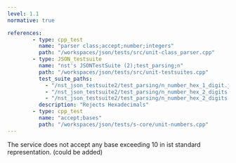 ```yaml
---
level: 1.1
normative: true

references:
        - type: cpp_test
          name: "parser class;accept;number;integers"
          path: "/workspaces/json/tests/src/unit-class_parser.cpp"
        - type: JSON_testsuite
          name: "nst's JSONTestSuite (2);test_parsing;n"
          path: "/workspaces/json/tests/src/unit-testsuites.cpp"
          test_suite_paths:
            - "/nst_json_testsuite2/test_parsing/n_number_hex_1_digit.json"
            - "/nst_json_testsuite2/test_parsing/n_number_hex_2_digits.json"
            - "/nst_json_testsuite2/test_parsing/n_number_hex_2_digits.json"
          description: "Rejects Hexadecimals"
        - type: cpp_test
          name: "accept;bases"
          path: "/workspaces/json/tests/s-core/unit-numbers.cpp"
---
```


The service does not accept any base exceeding 10 in ist standard representation. (could be added)
